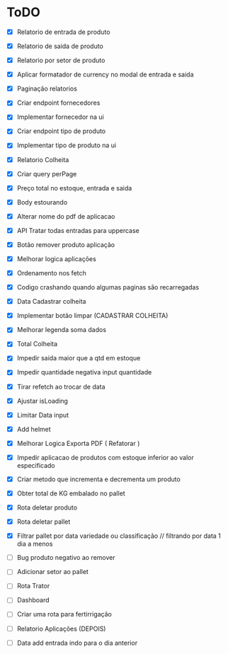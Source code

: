 # ToDO

- [X] Relatorio de entrada de produto
- [X] Relatorio de saida de produto
- [X] Relatorio por setor de produto
- [X] Aplicar formatador de currency no modal de entrada e saida
- [X] Paginação relatorios
- [X] Criar endpoint fornecedores
- [X] Implementar fornecedor na ui
- [X] Criar endpoint tipo de produto
- [X] Implementar tipo de produto na ui
- [X] Relatorio Colheita
- [X] Criar query perPage
- [X] Preço total no estoque, entrada e saida
- [X] Body estourando
- [X] Alterar nome do pdf de aplicacao
- [X] API Tratar todas entradas para uppercase
- [X] Botão remover produto aplicação
- [X] Melhorar logica aplicações
- [X] Ordenamento nos fetch
- [X] Codigo crashando quando algumas paginas são recarregadas
- [X] Data Cadastrar colheita
- [X] Implementar botão limpar (CADASTRAR COLHEITA)
- [X] Melhorar legenda soma dados
- [X] Total Colheita
- [X] Impedir saida maior que a qtd em estoque
- [X] Impedir quantidade negativa input quantidade
- [X] Tirar refetch ao trocar de data
- [X] Ajustar isLoading
- [X] Limitar Data input
- [X] Add helmet
- [X] Melhorar Logica Exporta PDF ( Refatorar )
- [X] Impedir aplicacao de produtos com estoque inferior ao valor especificado
- [X] Criar metodo que incrementa e decrementa um produto
- [x] Obter total de KG embalado no pallet
- [x] Rota deletar produto
- [x] Rota deletar pallet
- [x] Filtrar pallet por data variedade ou classificação // filtrando por data 1 dia a menos
- [ ] Bug produto negativo ao remover
- [ ] Adicionar setor ao pallet
- [ ] Rota Trator
- [ ] Dashboard
- [ ] Criar uma rota para fertirrigação
- [ ] Relatorio Aplicações (DEPOIS)
- [ ] Data add entrada indo para o dia anterior

